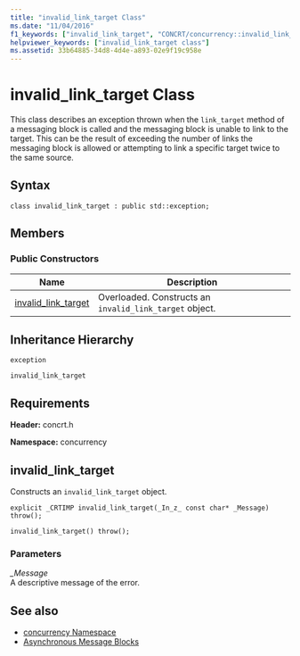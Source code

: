 ```yaml
---
title: "invalid_link_target Class"
ms.date: "11/04/2016"
f1_keywords: ["invalid_link_target", "CONCRT/concurrency::invalid_link_target", "CONCRT/concurrency::invalid_link_target::invalid_link_target"]
helpviewer_keywords: ["invalid_link_target class"]
ms.assetid: 33b64885-34d8-4d4e-a893-02e9f19c958e
---
```

# invalid_link_target Class

This class describes an exception thrown when the `link_target` method of a messaging block is called and the messaging block is unable to link to the target. This can be the result of exceeding the number of links the messaging block is allowed or attempting to link a specific target twice to the same source.

## Syntax

```
class invalid_link_target : public std::exception;
```

## Members

### Public Constructors

|Name|Description|
|----------|-----------------|
|[invalid_link_target](#ctor)|Overloaded. Constructs an `invalid_link_target` object.|

## Inheritance Hierarchy

`exception`

`invalid_link_target`

## Requirements

**Header:** concrt.h

**Namespace:** concurrency

##  <a name="ctor"></a> invalid_link_target

Constructs an `invalid_link_target` object.

```
explicit _CRTIMP invalid_link_target(_In_z_ const char* _Message) throw();

invalid_link_target() throw();
```

### Parameters

*_Message*<br/>
A descriptive message of the error.

## See also

- [concurrency Namespace](concurrency-namespace.md)
- [Asynchronous Message Blocks](../../../parallel/concrt/asynchronous-message-blocks.md)
